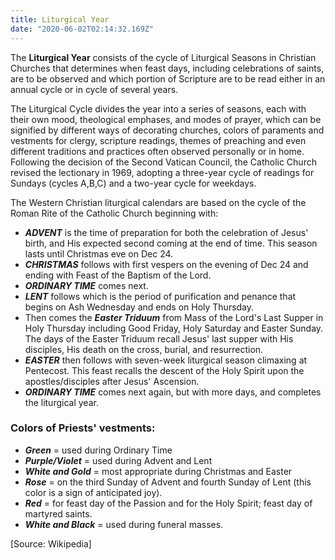 ```yaml
---
title: Liturgical Year
date: "2020-06-02T02:14:32.169Z"
---
```


The **Liturgical Year** consists of the cycle of Liturgical Seasons in Christian Churches that determines when feast days, including celebrations of saints, are to be observed and which portion of Scripture are to be read either in an annual cycle or in cycle of several years.
 
The Liturgical Cycle divides the year into a series of seasons, each with their own mood, theological emphases, and modes of prayer, which can be signified by different ways of decorating churches, colors of paraments and vestments for clergy, scripture readings, themes of preaching and even different traditions and practices often observed personally or in home.  Following the decision of the Second Vatican Council, the Catholic Church revised the lectionary in 1969, adopting a three-year cycle of readings for Sundays (cycles A,B,C) and a two-year cycle for weekdays.
 
The Western Christian liturgical calendars are based on the cycle of the Roman Rite of the Catholic Church beginning with:
 
- ***ADVENT*** is the time of preparation for both the celebration of Jesus' birth, and His expected second coming at the end of time. This season lasts until Christmas eve on Dec 24. 
- ***CHRISTMAS*** follows with first vespers on the evening of Dec 24 and ending with Feast of the Baptism of the Lord. 
- ***ORDINARY TIME*** comes next.  
- ***LENT*** follows which is the period of purification and penance that begins on Ash Wednesday and ends on Holy Thursday.  
- Then comes the ***Easter Triduum*** from Mass of the Lord's Last Supper in Holy Thursday including Good Friday, Holy Saturday and Easter Sunday. The days of the Easter Triduum recall Jesus' last supper with His disciples, His death on the cross, burial, and resurrection. 
- ***EASTER*** then follows with seven-week liturgical season climaxing at Pentecost. This feast recalls the descent of the Holy Spirit upon the apostles/disciples after Jesus' Ascension.  
- ***ORDINARY TIME***  comes next again, but with more days, and completes the liturgical year. 
 
 
### Colors of Priests' vestments:
- ***Green***  =  used during Ordinary Time
- ***Purple/Violet***  =   used during Advent and Lent
- ***White and Gold***  =  most appropriate during Christmas and Easter
- ***Rose***  =  on the third Sunday of Advent and fourth Sunday of Lent (this color is a sign of anticipated joy). 
- ***Red***  =  for feast day of the Passion and for the Holy Spirit; feast day of martyred saints.
- ***White and Black***  =  used during funeral masses.
 
 
[Source: Wikipedia]